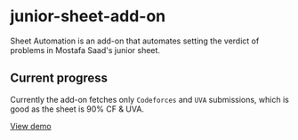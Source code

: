 # junior-sheet-add-on
Sheet Automation is an add-on that automates setting the verdict of problems in Mostafa Saad's junior sheet.

## Current progress
Currently the add-on fetches only `Codeforces` and `UVA` submissions, which is good as the sheet is 90% CF & UVA.

[View demo](https://raw.githubusercontent.com/Waelahmed99/junior-sheet-add-on/main/demo.mp4)
